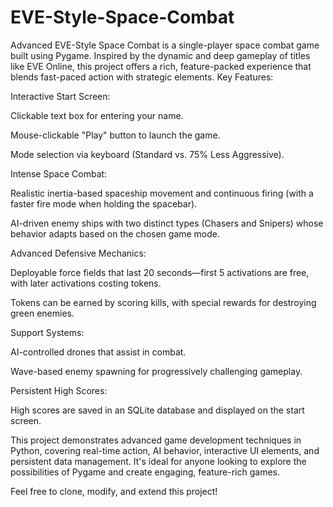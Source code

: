 # EVE-Style-Space-Combat
Advanced EVE-Style Space Combat is a single-player space combat game built using Pygame. Inspired by the dynamic and deep gameplay of titles like EVE Online, this project offers a rich, feature-packed experience that blends fast-paced action with strategic elements.
Key Features:

Interactive Start Screen:

Clickable text box for entering your name.

Mouse-clickable "Play" button to launch the game.

Mode selection via keyboard (Standard vs. 75% Less Aggressive).

Intense Space Combat:

Realistic inertia-based spaceship movement and continuous firing (with a faster fire mode when holding the spacebar).

AI-driven enemy ships with two distinct types (Chasers and Snipers) whose behavior adapts based on the chosen game mode.

Advanced Defensive Mechanics:

Deployable force fields that last 20 seconds—first 5 activations are free, with later activations costing tokens.

Tokens can be earned by scoring kills, with special rewards for destroying green enemies.

Support Systems:

AI-controlled drones that assist in combat.

Wave-based enemy spawning for progressively challenging gameplay.

Persistent High Scores:

High scores are saved in an SQLite database and displayed on the start screen.

This project demonstrates advanced game development techniques in Python, covering real-time action, AI behavior, interactive UI elements, and persistent data management. It's ideal for anyone looking to explore the possibilities of Pygame and create engaging, feature-rich games.

Feel free to clone, modify, and extend this project!
